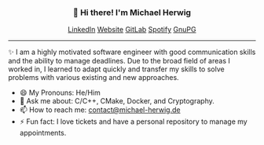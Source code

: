 <h3 align="center">👋 Hi there! I'm Michael Herwig</h3>
<p align="center">
  <a href="https://www.linkedin.com/in/herwigm">LinkedIn</a>
  <a href="https://michael-herwig.de">Website</a>
  <a href="https://gitlab.com/michael-herwig">GitLab</a>
  <a href="https://open.spotify.com/user/1170878827?si=9c507e1cf5684d2a">Spotify</a>
  <a href="http://gpg.michael-herwig.de/4F13A42A1FD03DF1B032ED556BFDD4BFED9D08DF.gpg">GnuPG</a>
</p>

---
✨ I am a highly motivated software engineer with good communication skills and the ability to manage deadlines. Due to the broad field of areas I worked in, I learned to adapt quickly and transfer my skills to solve problems with various existing and new approaches.

- 😄 My Pronouns: He/Him   
- 💬 Ask me about: C/C++, CMake, Docker, and Cryptography.
- 📫 How to reach me: [contact@michael-herwig.de](mailto:contact@michael-herwig.de)
- ⚡ Fun fact: I love tickets and have a personal repository to manage my appointments.
